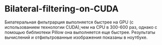 # Bilateral-filtering-on-CUDA

Билатеральная фильтрарция выполняется быстрее на GPU (с использованием технологии CUDA),чем на CPU в 300-600 раз, однако c помощью библиотеки Pillow она выполняется еще быстрее. Результаты вычислений и отфильтрованные изображения показаны в ноутбуке.
